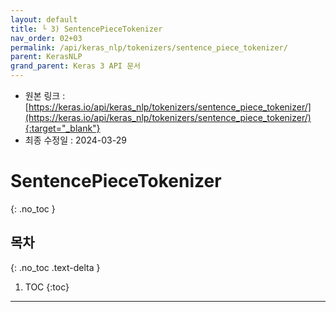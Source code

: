 ```yaml
---
layout: default
title: └ 3) SentencePieceTokenizer
nav_order: 02+03
permalink: /api/keras_nlp/tokenizers/sentence_piece_tokenizer/
parent: KerasNLP
grand_parent: Keras 3 API 문서
---
```


* 원본 링크 : [https://keras.io/api/keras_nlp/tokenizers/sentence_piece_tokenizer/](https://keras.io/api/keras_nlp/tokenizers/sentence_piece_tokenizer/){:target="_blank"}
* 최종 수정일 : 2024-03-29

# SentencePieceTokenizer
{: .no_toc }

## 목차
{: .no_toc .text-delta }

1. TOC
{:toc}

---
